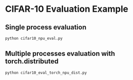 # CIFAR-10 Evaluation Example

## Single process evaluation

```bash
python cifar10_npu_eval.py
```

## Multiple processes evaluation with torch.distributed

```bash
python cifar10_eval_torch_npu_dist.py
```
